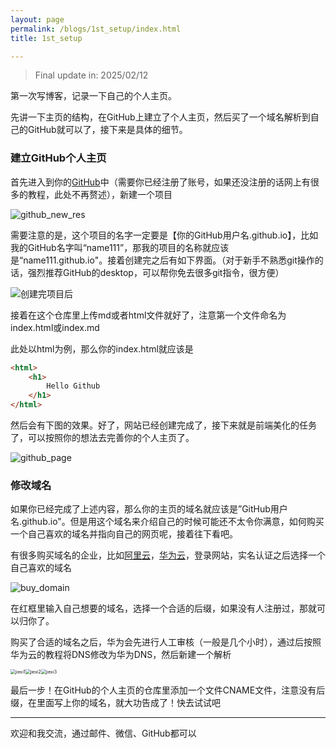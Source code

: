 ```yaml
---
layout: page
permalink: /blogs/1st_setup/index.html
title: 1st_setup

---
```


> Final update in: 2025/02/12

第一次写博客，记录一下自己的个人主页。

先讲一下主页的结构，在GitHub上建立了个人主页，然后买了一个域名解析到自己的GitHub就可以了，接下来是具体的细节。

### 建立GitHub个人主页

首先进入到你的[GitHub](https://github.com/)中（需要你已经注册了账号，如果还没注册的话网上有很多的教程，此处不再赘述），新建一个项目

![github_new_res](pic/github_new_res.png)

需要注意的是，这个项目的名字一定要是【你的GitHub用户名.github.io】，比如我的GitHub名字叫“name111”，那我的项目的名称就应该是“name111.github.io"。接着创建完之后有如下界面。（对于新手不熟悉git操作的话，强烈推荐GitHub的desktop，可以帮你免去很多git指令，很方便）

![创建完项目后](pic/after_newres.png)

接着在这个仓库里上传md或者html文件就好了，注意第一个文件命名为index.html或index.md

此处以html为例，那么你的index.html就应该是

```html
<html>
    <h1>
        Hello Github
    </h1>
</html>
```

然后会有下图的效果。好了，网站已经创建完成了，接下来就是前端美化的任务了，可以按照你的想法去完善你的个人主页了。

![github_page](pic/github_page.png)

### 修改域名

如果你已经完成了上述内容，那么你的主页的域名就应该是”GitHub用户名.github.io"。但是用这个域名来介绍自己的时候可能还不太令你满意，如何购买一个自己喜欢的域名并指向自己的网页呢，接着往下看吧。

有很多购买域名的企业，比如[阿里云](https://wanwang.aliyun.com/domain)，[华为云](https://www.huaweicloud.com/product/domain.html)，登录网站，实名认证之后选择一个自己喜欢的域名

![buy_domain](pic/domain1.jpg)

在红框里输入自己想要的域名，选择一个合适的后缀，如果没有人注册过，那就可以归你了。



购买了合适的域名之后，华为会先进行人工审核（一般是几个小时），通过后按照华为云的教程将DNS修改为华为DNS，然后新建一个解析

<img src="pic/jiexi1.png" alt="jiexi1" style="zoom: 50%;" /><img src="pic/jiexi2.png" alt="jiexi2" style="zoom: 50%;" /><img src="pic/jiexi3.png" alt="jiexi3" style="zoom: 50%;" />

最后一步！在GitHub的个人主页的仓库里添加一个文件CNAME文件，注意没有后缀，在里面写上你的域名，就大功告成了！快去试试吧

---

欢迎和我交流，通过邮件、微信、GitHub都可以

